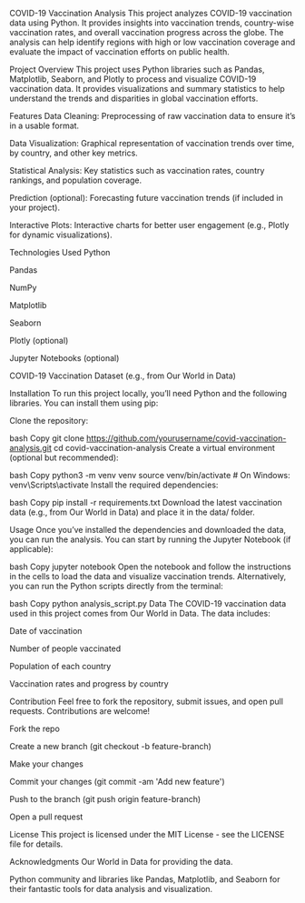 COVID-19 Vaccination Analysis
This project analyzes COVID-19 vaccination data using Python. It provides insights into vaccination trends, country-wise vaccination rates, and overall vaccination progress across the globe. The analysis can help identify regions with high or low vaccination coverage and evaluate the impact of vaccination efforts on public health.

Project Overview
This project uses Python libraries such as Pandas, Matplotlib, Seaborn, and Plotly to process and visualize COVID-19 vaccination data. It provides visualizations and summary statistics to help understand the trends and disparities in global vaccination efforts.

Features
Data Cleaning: Preprocessing of raw vaccination data to ensure it’s in a usable format.

Data Visualization: Graphical representation of vaccination trends over time, by country, and other key metrics.

Statistical Analysis: Key statistics such as vaccination rates, country rankings, and population coverage.

Prediction (optional): Forecasting future vaccination trends (if included in your project).

Interactive Plots: Interactive charts for better user engagement (e.g., Plotly for dynamic visualizations).

Technologies Used
Python

Pandas

NumPy

Matplotlib

Seaborn

Plotly (optional)

Jupyter Notebooks (optional)

COVID-19 Vaccination Dataset (e.g., from Our World in Data)

Installation
To run this project locally, you’ll need Python and the following libraries. You can install them using pip:

Clone the repository:

bash
Copy
git clone https://github.com/yourusername/covid-vaccination-analysis.git
cd covid-vaccination-analysis
Create a virtual environment (optional but recommended):

bash
Copy
python3 -m venv venv
source venv/bin/activate   # On Windows: venv\Scripts\activate
Install the required dependencies:

bash
Copy
pip install -r requirements.txt
Download the latest vaccination data (e.g., from Our World in Data) and place it in the data/ folder.

Usage
Once you’ve installed the dependencies and downloaded the data, you can run the analysis. You can start by running the Jupyter Notebook (if applicable):

bash
Copy
jupyter notebook
Open the notebook and follow the instructions in the cells to load the data and visualize vaccination trends. Alternatively, you can run the Python scripts directly from the terminal:

bash
Copy
python analysis_script.py
Data
The COVID-19 vaccination data used in this project comes from Our World in Data. The data includes:

Date of vaccination

Number of people vaccinated

Population of each country

Vaccination rates and progress by country

Contribution
Feel free to fork the repository, submit issues, and open pull requests. Contributions are welcome!

Fork the repo

Create a new branch (git checkout -b feature-branch)

Make your changes

Commit your changes (git commit -am 'Add new feature')

Push to the branch (git push origin feature-branch)

Open a pull request

License
This project is licensed under the MIT License - see the LICENSE file for details.

Acknowledgments
Our World in Data for providing the data.

Python community and libraries like Pandas, Matplotlib, and Seaborn for their fantastic tools for data analysis and visualization.
